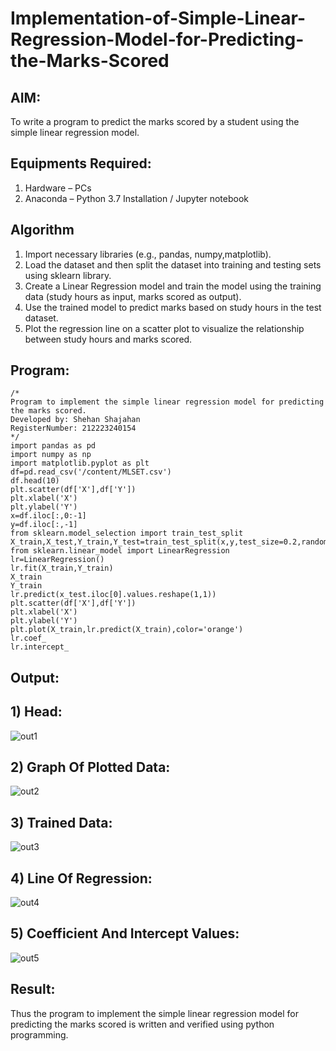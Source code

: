 # Implementation-of-Simple-Linear-Regression-Model-for-Predicting-the-Marks-Scored

## AIM:
To write a program to predict the marks scored by a student using the simple linear regression model.

## Equipments Required:
1. Hardware – PCs
2. Anaconda – Python 3.7 Installation / Jupyter notebook

## Algorithm
1. Import necessary libraries (e.g., pandas, numpy,matplotlib).
2. Load the dataset and then split the dataset into training and testing sets using sklearn library.
3. Create a Linear Regression model and train the model using the training data (study hours as input, marks scored as output).
4. Use the trained model to predict marks based on study hours in the test dataset.
5. Plot the regression line on a scatter plot to visualize the relationship between study hours and marks scored.

## Program:
```
/*
Program to implement the simple linear regression model for predicting the marks scored.
Developed by: Shehan Shajahan
RegisterNumber: 212223240154
*/
import pandas as pd
import numpy as np
import matplotlib.pyplot as plt
df=pd.read_csv('/content/MLSET.csv')
df.head(10)
plt.scatter(df['X'],df['Y'])
plt.xlabel('X')
plt.ylabel('Y')
x=df.iloc[:,0:-1]
y=df.iloc[:,-1]
from sklearn.model_selection import train_test_split
X_train,X_test,Y_train,Y_test=train_test_split(x,y,test_size=0.2,random_state=0)
from sklearn.linear_model import LinearRegression
lr=LinearRegression()
lr.fit(X_train,Y_train)
X_train
Y_train
lr.predict(x_test.iloc[0].values.reshape(1,1))
plt.scatter(df['X'],df['Y'])
plt.xlabel('X')
plt.ylabel('Y')
plt.plot(X_train,lr.predict(X_train),color='orange')
lr.coef_
lr.intercept_
```

## Output:
## 1) Head:
![out1](https://github.com/shehanshajahan/Implementation-of-Simple-Linear-Regression-Model-for-Predicting-the-Marks-Scored/assets/139317389/1a913076-617e-4243-beb7-5bea99de59dd)
## 2) Graph Of Plotted Data:
![out2](https://github.com/shehanshajahan/Implementation-of-Simple-Linear-Regression-Model-for-Predicting-the-Marks-Scored/assets/139317389/09c4defd-f873-4436-bc90-7da8ab0ded1b)
## 3) Trained Data:
![out3](https://github.com/shehanshajahan/Implementation-of-Simple-Linear-Regression-Model-for-Predicting-the-Marks-Scored/assets/139317389/b5f943eb-f829-4573-b7e8-60034f59afed)
## 4) Line Of Regression:
![out4](https://github.com/shehanshajahan/Implementation-of-Simple-Linear-Regression-Model-for-Predicting-the-Marks-Scored/assets/139317389/a1c93f38-125a-48ac-b4c8-9b3cf27598ea)
## 5) Coefficient And Intercept Values:
![out5](https://github.com/shehanshajahan/Implementation-of-Simple-Linear-Regression-Model-for-Predicting-the-Marks-Scored/assets/139317389/0d2d2a50-d3d3-40e3-9697-6735fd3288d9)

 
## Result:
Thus the program to implement the simple linear regression model for predicting the marks scored is written and verified using python programming.
